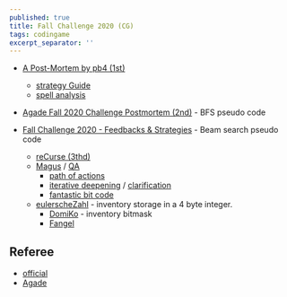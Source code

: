 ```yaml
---
published: true
title: Fall Challenge 2020 (CG)
tags: codingame
excerpt_separator: ''
---
```

- [A Post-Mortem by pb4 (1st)](https://github.com/pb4git/Fall-Challenge-2020)
	- [strategy Guide](https://spicee.mattle.online/lobby/forum/topic/d52WjBx3WX3R27rzy/a-player-s-guide-to-spicee)
    - [spell analysis](https://forum.codingame.com/t/fall-challenge-2020-feedbacks-strategies/187846/104?u=yduf)
- [Agade Fall 2020 Challenge Postmortem (2nd)](https://github.com/Agade09/Agade-Fall2020-Challenge-Postmortem) - BFS pseudo code

- [Fall Challenge 2020 - Feedbacks & Strategies](https://www.codingame.com/forum/t/fall-challenge-2020-feedbacks-strategies/187846) - Beam search pseudo code
    - [reCurse (3thd)](https://forum.codingame.com/t/fall-challenge-2020-feedbacks-strategies/187846/81?u=yduf)
    - [Magus](https://forum.codingame.com/t/fall-challenge-2020-feedbacks-strategies/187846/2?u=yduf) / [QA](https://forum.codingame.com/t/fall-challenge-2020-feedbacks-strategies/187846/10?u=yduf)
    	- [path of actions](https://forum.codingame.com/t/fall-challenge-2020-feedbacks-strategies/187846/118?u=yduf)
        - [iterative deepening](https://forum.codingame.com/t/fall-challenge-2020-feedbacks-strategies/187846/131?u=yduf) / [clarification](https://forum.codingame.com/t/fall-challenge-2020-feedbacks-strategies/187846/141?u=yduf)
        - [fantastic bit code](https://github.com/dreignier/fantastic-bits/blob/master/fantastic-bits.cpp)
    - [eulerscheZahl](https://forum.codingame.com/t/fall-challenge-2020-feedbacks-strategies/187846/40?u=yduf) - inventory storage in a 4 byte integer.
    	- [DomiKo](https://forum.codingame.com/t/fall-challenge-2020-feedbacks-strategies/187846/43?u=yduf) - inventory bitmask
        - [Fangel](https://forum.codingame.com/t/fall-challenge-2020-feedbacks-strategies/187846/111?u=yduf)


## Referee
- [official](https://github.com/CodinGame/FallChallenge2020)
- [Agade](https://github.com/Agade09/Fall2020-Challenge-Arena)
